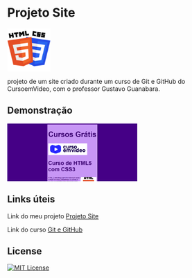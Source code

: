 # Projeto Site

<img src="Imagens/HTML-CSS.png" alt="HTML-CSS" align="center" width="100">

projeto de um site criado durante um curso de Git e GitHub do CursoemVideo, com o professor Gustavo Guanabara.

## Demonstração

<img src="Imagens/Captura de tela 2025-09-16 012153.png" alt="login" align="center" width="300">

## Links úteis

Link do meu projeto <a href= "https://anajulialeite.github.io/projeto-site/">Projeto Site</a>

Link do curso <a href="https://www.cursoemvideo.com/curso/curso-de-git-e-github">Git e GitHub</a>

## License

[![MIT License](https://img.shields.io/badge/License-MIT-%231C003F.svg)](./LICENSE)
